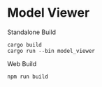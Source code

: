 # Model Viewer

Standalone Build

```
cargo build
cargo run --bin model_viewer
```

Web Build

```
npm run build
```
